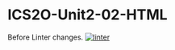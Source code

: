# ICS2O-Unit2-02-HTML
Before Linter changes.
[![linter](https://github.com/Hashir14/ICS2O-Unit2-02-HTML/workflows/linter/badge.svg)](https://github.com/marketplace/actions/super-linter) 
